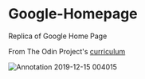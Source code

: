 # Google-Homepage
Replica of Google Home Page

From The Odin Project's [curriculum](http://www.theodinproject.com/courses/web-development-101/lessons/html-css)

![Annotation 2019-12-15 004015](https://user-images.githubusercontent.com/40148448/70853405-a138ac00-1ed3-11ea-989e-c83ff8a2e962.png)

